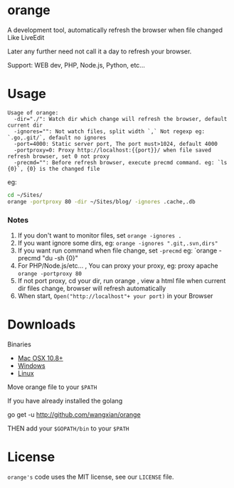 orange
======

A development tool, automatically refresh the browser when file changed Like LiveEdit

Later any further need not call it a day to refresh your browser.

Support: WEB dev, PHP, Node.js, Python, etc...

# Usage

```shell
Usage of orange:
  -dir="./": Watch dir which change will refresh the browser, default current dir
  -ignores="": Not watch files, split width `,` Not regexp eg: `.go,.git/`, default no ignores
  -port=4000: Static server port, The port must>1024, default 4000
  -portproxy=0: Proxy http://localhost:{{port}}/ when file saved refresh browser, set 0 not proxy
  -precmd="": Before refresh browser, execute precmd command. eg: `ls {0}`, {0} is the changed file
```

eg:

```sh
cd ~/Sites/
orange -portproxy 80 -dir ~/Sites/blog/ -ignores .cache,.db
```

### Notes

1. If you don't want to monitor files, set `orange -ignores .`
2. If you want ignore some dirs, eg: `orange -ignores ".git,.svn,dirs"`
3. If you want run command when file change, set `-precmd` eg: `orange -precmd "du -sh {0}"
4. For PHP/Node.js/etc... , You can proxy your proxy, eg: proxy apache `orange -portproxy 80`
5. If not port proxy, cd your dir, run orange , view a html file when current dir files change, browser will refresh automatically
6. When start, `Open("http://localhost"+ your port)` in your Browser

# Downloads

Binaries

- [Mac OSX 10.8+](http://x/)
- [Windows](http://x/)
- [Linux](http://x/)

Move orange file to your `$PATH`

If you have already installed the golang

  go get -u http://github.com/wangxian/orange

THEN add your `$GOPATH/bin` to your `$PATH`

# License

`orange's` code uses the MIT license, see our `LICENSE` file.
